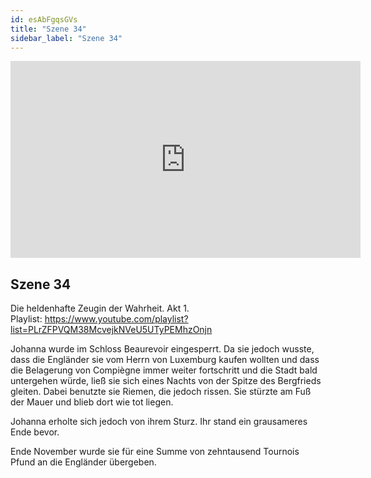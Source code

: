 ```yaml
---
id: esAbFgqsGVs
title: "Szene 34"
sidebar_label: "Szene 34"
---
```


<div class="video-float-container">
  <iframe
    width="560"
    height="315"
    src="https://www.youtube.com/embed/esAbFgqsGVs"
    title="YouTube video player"
    frameborder="0"
    allow="accelerometer; autoplay; clipboard-write; encrypted-media; gyroscope; picture-in-picture; web-share"
    referrerpolicy="strict-origin-when-cross-origin"
    allowfullscreen
  ></iframe>
</div>

## Szene 34

Die heldenhafte Zeugin der Wahrheit. Akt 1.   
Playlist: https://www.youtube.com/playlist?list=PLrZFPVQM38McvejkNVeU5UTyPEMhzOnjn 

Johanna wurde im Schloss Beaurevoir eingesperrt. Da sie jedoch wusste, dass die Engländer sie vom Herrn von Luxemburg kaufen wollten und dass die Belagerung von Compiègne immer weiter fortschritt und die Stadt bald untergehen würde, ließ sie sich eines Nachts von der Spitze des Bergfrieds gleiten. Dabei benutzte sie Riemen, die jedoch rissen. Sie stürzte am Fuß der Mauer und blieb dort wie tot liegen.

Johanna erholte sich jedoch von ihrem Sturz. Ihr stand ein grausameres Ende bevor.

Ende November wurde sie für eine Summe von zehntausend Tournois Pfund an die Engländer übergeben.
